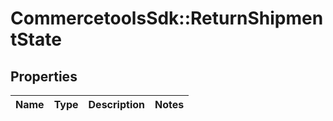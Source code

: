 # CommercetoolsSdk::ReturnShipmentState

## Properties
Name | Type | Description | Notes
------------ | ------------- | ------------- | -------------


